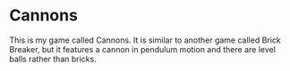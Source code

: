# Cannons
This is my game called Cannons. It is similar to another game called Brick Breaker, but it features a cannon in pendulum motion and there are level balls rather than bricks. 
